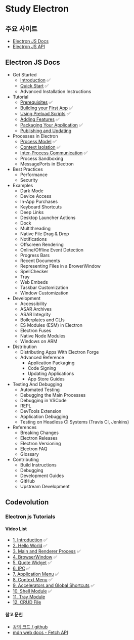 # Study Electron
## 주요 사이트
- [Electron JS Docs](https://www.electronjs.org/docs/latest/)
- [Electron JS API](https://www.electronjs.org/docs/latest/api/app)

## Electron JS Docs
- Get Started
    - [Introduction](https://www.electronjs.org/docs/latest/) ✅
    - [Quick Start](https://www.electronjs.org/docs/latest/tutorial/quick-start) ✅
    - Advanced Installation Instructions
- Tutorial
    - [Prerequisites](https://www.electronjs.org/docs/latest/tutorial/tutorial-prerequisites) ✅
    - [Building your First App](https://www.electronjs.org/docs/latest/tutorial/tutorial-first-app) ✅
    - [Using Preload Scripts](https://www.electronjs.org/docs/latest/tutorial/tutorial-preload) ✅
    - [Adding Features](https://www.electronjs.org/docs/latest/tutorial/tutorial-adding-features) ✅
    - [Packaging Your Application](https://www.electronjs.org/docs/latest/tutorial/tutorial-packaging) ✅
    - [Publishing and Updating](https://www.electronjs.org/docs/latest/tutorial/tutorial-publishing-updating)
- Processes in Electron
    - [Process Model](https://www.electronjs.org/docs/latest/tutorial/process-model) ✅
    - [Context Isolation](https://www.electronjs.org/docs/latest/tutorial/context-isolation) ✅
    - [Inter-Process Communication](https://www.electronjs.org/docs/latest/tutorial/ipc) ✅
    - Process Sandboxing
    - MessagePorts in Electron
- Best Practices
    - Performance
    - Security
- Examples
    - Dark Mode
    - Device Access
    - In-App Purchases
    - Keyboard Shortcuts
    - Deep Links
    - Desktop Launcher Actions
    - Dock
    - Multithreading
    - Native File Drag & Drop
    - Notifications
    - Offscreen Rendering
    - Online/Offline Event Detection
    - Progress Bars
    - Recent Documents
    - Representing Files in a BrowerWindow
    - SpellChecker
    - Tray
    - Web Embeds
    - Taskbar Customization
    - Window Customization
- Development
    - Accessibility
    - ASAR Archives
    - ASAR Integrity
    - Boilerplates and CLIs
    - ES Modules (ESM) in Electron
    - Electron Fuses
    - Native Node Modules
    - Windows on ARM
- Distribution
    - Distributing Apps With Electron Forge
    - Advanced Reference
        - Application Packaging
        - Code Signing
        - Updating Applications
        - App Store Guides
- Testing And Debugging
    - Automated Testing
    - Debugging the Main Processes
    - Debugging in VSCode
    - REPL
    - DevTools Extension
    - Application Debugging
    - Testing on Headless CI Systems (Travis CI, Jenkins)
- References
    - Breaking Changes
    - Electron Releases
    - Electron Versioning
    - Electron FAQ
    - Glossary
- Contributing
    - Build Instructions
    - Debugging
    - Development Guides
    - GitHub
    - Upstream Development

## Codevolution
### Electron js Tutorials
#### Video List
- [1. Introduction](https://www.youtube.com/watch?v=tqBi_Tou6wQ&list=PLC3y8-rFHvwiCJD3WrAFUrIMkGVDE0uqW) ✅
- [2. Hello World](https://www.youtube.com/watch?v=RL305ldfzm8&list=PLC3y8-rFHvwiCJD3WrAFUrIMkGVDE0uqW&index=2) ✅
- [3. Main and Renderer Process](https://www.youtube.com/watch?v=yeYiuUONO9I&list=PLC3y8-rFHvwiCJD3WrAFUrIMkGVDE0uqW&index=3) ✅
- [4. BrowserWindow](https://www.youtube.com/watch?v=zq7GrAym-KI&list=PLC3y8-rFHvwiCJD3WrAFUrIMkGVDE0uqW&index=4) ✅
- [5. Quote Widget](https://www.youtube.com/watch?v=qyAG4M9eH8o&list=PLC3y8-rFHvwiCJD3WrAFUrIMkGVDE0uqW&index=5) ✅
- [6. IPC](https://www.youtube.com/watch?v=rX3axskesDw&list=PLC3y8-rFHvwiCJD3WrAFUrIMkGVDE0uqW&index=6) ✅
- [7. Application Menu](https://www.youtube.com/watch?v=MGC2W-dJtYM&list=PLC3y8-rFHvwiCJD3WrAFUrIMkGVDE0uqW&index=7) ✅
- [8. Context Menu](https://www.youtube.com/watch?v=MkVLaM9JAxM&list=PLC3y8-rFHvwiCJD3WrAFUrIMkGVDE0uqW&index=8) ✅
- [9. Accelerators and Global Shortcuts](https://www.youtube.com/watch?v=-POUsDEfI14&list=PLC3y8-rFHvwiCJD3WrAFUrIMkGVDE0uqW&index=9) ✅
- [10. Shell Module](https://www.youtube.com/watch?v=tFawuDeSGWM&list=PLC3y8-rFHvwiCJD3WrAFUrIMkGVDE0uqW&index=10) ✅
- [11. Tray Module](https://www.youtube.com/watch?v=6guMb33u7Kg&list=PLC3y8-rFHvwiCJD3WrAFUrIMkGVDE0uqW&index=11)
- [12. CRUD File](https://www.youtube.com/watch?v=m7dXcuK03ho&list=PLC3y8-rFHvwiCJD3WrAFUrIMkGVDE0uqW&index=12)

#### 참고 문헌
- [강의 코드 / github](https://github.com/gopinav/Electron-Tutorials)
- [mdn web docs - Fetch API](https://developer.mozilla.org/en-US/docs/Web/API/Fetch_API)